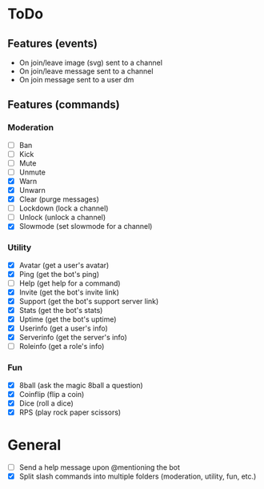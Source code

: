 # ToDo

## Features (events)
- On join/leave image (svg) sent to a channel
- On join/leave message sent to a channel
- On join message sent to a user dm

## Features (commands)

### Moderation
- [ ] Ban
- [ ] Kick
- [ ] Mute
- [ ] Unmute
- [x] Warn
- [x] Unwarn
- [x] Clear (purge messages)
- [ ] Lockdown (lock a channel)
- [ ] Unlock (unlock a channel)
- [x] Slowmode (set slowmode for a channel)

### Utility
- [x] Avatar (get a user's avatar)
- [x] Ping (get the bot's ping)
- [ ] Help (get help for a command)
- [x] Invite (get the bot's invite link)
- [x] Support (get the bot's support server link)
- [x] Stats (get the bot's stats)
- [x] Uptime (get the bot's uptime)
- [x] Userinfo (get a user's info)
- [x] Serverinfo (get the server's info)
- [ ] Roleinfo (get a role's info)

### Fun
- [x] 8ball (ask the magic 8ball a question)
- [x] Coinflip (flip a coin)
- [x] Dice (roll a dice)
- [x] RPS (play rock paper scissors)

# General
- [ ] Send a help message upon @mentioning the bot
- [x] Split slash commands into multiple folders (moderation, utility, fun, etc.)
